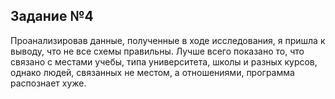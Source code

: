 ## Задание №4

Проанализировав данные, полученные в ходе исследования, я пришла к выводу, что не все схемы правильны. Лучше всего показано то, что связано с местами учебы, типа университета, школы и разных курсов, однако людей, связанных не местом, а отношениями, программа распознает хуже. 
